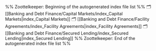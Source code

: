 %% Zoottelkeeper: Beginning of the autogenerated index file list  %%
🗂️ [[Banking and Debt Finance/Capital Markets/index_Capital Markets|index_Capital Markets]]
🗂️ [[Banking and Debt Finance/Facility Agreements/index_Facility Agreements|index_Facility Agreements]]
🗂️ [[Banking and Debt Finance/Secured Lending/index_Secured Lending|index_Secured Lending]]
%% Zoottelkeeper: End of the autogenerated index file list  %%
